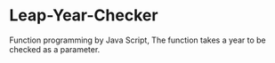 # Leap-Year-Checker
Function programming by Java Script, The function takes a year to be checked as a parameter.
